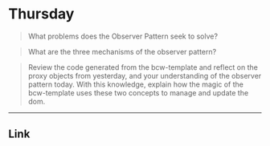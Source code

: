 # Thursday
>What problems does the Observer Pattern seek to solve?


>What are the three mechanisms of the observer pattern?


>Review the code generated from the bcw-template and reflect on the proxy objects from yesterday, and your understanding of the observer pattern today. With this knowledge, explain how the magic of the bcw-template uses these two concepts to manage and update the dom.


---
## Link